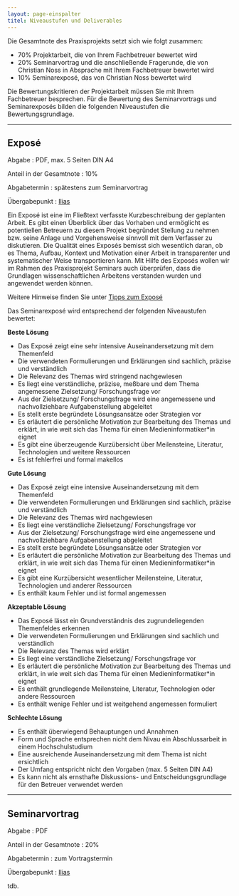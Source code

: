 ```yaml
---
layout: page-einspalter
titel: Niveaustufen und Deliverables
---
```


Die Gesamtnote des Praxisprojekts setzt sich wie folgt zusammen:

- 70% Projektarbeit, die von Ihrem Fachbetreuer bewertet wird
- 20% Seminarvortrag und die anschließende Fragerunde, die von Christian Noss in Absprache mit Ihrem Fachbetreuer bewertet wird
- 10% Seminarexposé, das von Christian Noss bewertet wird

Die Bewertungskritieren der Projektarbeit müssen Sie mit Ihrem Fachbetreuer besprechen. Für die Bewertung des Seminarvortrags und Seminarexposés bilden die folgenden Niveaustufen die Bewertungsgrundlage.

------

## Exposé

Abgabe
: PDF, max. 5 Seiten DIN A4

Anteil in der Gesamtnote
: 10%

Abgabetermin
: spätestens zum Seminarvortrag

Übergabepunkt
: [Ilias](https://ilias.th-koeln.de/ilias.php?ref_id=1169587&cmd=frameset&cmdClass=ilrepositorygui&cmdNode=u0&baseClass=ilrepositorygui)

Ein Exposé ist eine im Fließtext verfasste Kurzbeschreibung der geplanten Arbeit. Es gibt einen Überblick über das Vorhaben und ermöglicht es potentiellen Betreuern zu diesem Projekt begründet Stellung zu nehmen bzw. seine Anlage und
Vorgehensweise sinnvoll mit dem Verfasser zu diskutieren. Die Qualität eines Exposés bemisst sich wesentlich daran, ob es Thema, Aufbau, Kontext und Motivation einer Arbeit in transparenter und systematischer Weise transportieren kann. Mit Hilfe des Exposés wollen wir im Rahmen des Praxisprojekt Seminars auch überprüfen, dass die Grundlagen wissenschaftlichen Arbeitens verstanden wurden und angewendet werden können.

Weitere Hinweise finden Sie unter [Tipps zum Exposé](../tipps-zum-expose/)

Das Seminarexposé wird entsprechend der folgenden Niveaustufen bewertet:

**Beste Lösung**
- Das Exposé zeigt eine sehr intensive Auseinandersetzung mit dem Themenfeld 
- Die verwendeten Formulierungen und Erklärungen sind sachlich, präzise und verständlich
- Die Relevanz des Themas wird stringend nachgewiesen
- Es liegt eine verständliche, präzise, meßbare und dem Thema angemessene Zielsetzung/ Forschungsfrage vor
- Aus der Zielsetzung/ Forschungsfrage wird eine angemessene und nachvollziehbare Aufgabenstellung abgeleitet
- Es stellt erste begründete Lösungsansätze oder Strategien vor
- Es erläutert die persönliche Motivation zur Bearbeitung des Themas und erklärt, in wie weit sich das Thema für einen Medieninformatiker*in eignet
- Es gibt eine überzeugende Kurzübersicht über Meilensteine, Literatur, Technologien und weitere Ressourcen
- Es ist fehlerfrei und formal makellos

**Gute Lösung**
- Das Exposé zeigt eine intensive Auseinandersetzung mit dem Themenfeld 
- Die verwendeten Formulierungen und Erklärungen sind sachlich, präzise und verständlich
- Die Relevanz des Themas wird nachgewiesen
- Es liegt eine verständliche Zielsetzung/ Forschungsfrage vor
- Aus der Zielsetzung/ Forschungsfrage wird eine angemessene und nachvollziehbare Aufgabenstellung abgeleitet
- Es stellt erste begründete Lösungsansätze oder Strategien vor
- Es erläutert die persönliche Motivation zur Bearbeitung des Themas und erklärt, in wie weit sich das Thema für einen Medieninformatiker*in eignet
- Es gibt eine Kurzübersicht wesentlicher Meilensteine, Literatur, Technologien und anderer Ressourcen
- Es enthält kaum Fehler und ist formal angemessen

**Akzeptable Lösung**
- Das Exposé lässt ein Grundverständnis des zugrundeliegenden Themenfeldes erkennen
- Die verwendeten Formulierungen und Erklärungen sind sachlich und verständlich
- Die Relevanz des Themas wird erklärt
- Es liegt eine verständliche Zielsetzung/ Forschungsfrage vor
- Es erläutert die persönliche Motivation zur Bearbeitung des Themas und erklärt, in wie weit sich das Thema für einen Medieninformatiker*in eignet
- Es enthält grundlegende Meilensteine, Literatur, Technologien oder andere Ressourcen
- Es enthält wenige Fehler und ist weitgehend angemessen formuliert

**Schlechte Lösung**
- Es enthält überwiegend Behauptungen und Annahmen
- Form und Sprache entsprechen nicht dem Nivau ein Abschlussarbeit in einem Hochschulstudium
- Eine ausreichende Auseinandersetzung mit dem Thema ist nicht ersichtlich
- Der Umfang entspricht nicht den Vorgaben (max. 5 Seiten DIN A4)
- Es kann nicht als ernsthafte Diskussions- und Entscheidungsgrundlage für den Betreuer verwendet werden

--- 

## Seminarvortrag

Abgabe
: PDF

Anteil in der Gesamtnote
: 20%

Abgabetermin
: zum Vortragstermin

Übergabepunkt
: [Ilias](https://ilias.th-koeln.de/ilias.php?ref_id=1169587&cmd=frameset&cmdClass=ilrepositorygui&cmdNode=u0&baseClass=ilrepositorygui)

tdb.

